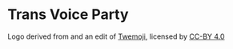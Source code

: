 # Trans Voice Party


Logo derived from and an edit of [Twemoji](https://github.com/twitter/twemoji), licensed by [CC-BY 4.0](https://creativecommons.org/licenses/by/4.0/)